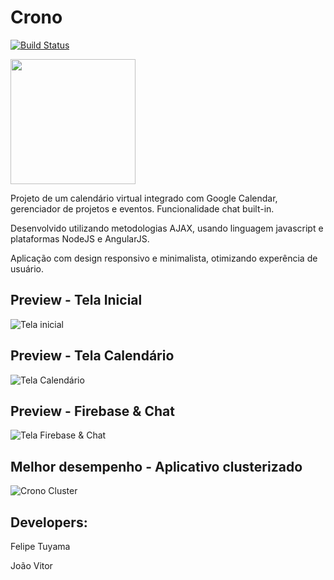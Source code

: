# Crono
[![Build Status](https://travis-ci.org/ftuyama/Crono.svg?branch=master)](https://travis-ci.org/ftuyama/Crono)

<img src="https://github.com/ftuyama/Crono/blob/master/web/public/img/fancy.png" height="200" />

Projeto de um calendário virtual integrado com Google Calendar, gerenciador de projetos e eventos. Funcionalidade chat built-in.

Desenvolvido utilizando metodologias AJAX, usando linguagem javascript e plataformas NodeJS e AngularJS.

Aplicação com design responsivo e minimalista, otimizando experência de usuário.

## Preview - Tela Inicial

![Tela inicial](https://github.com/ftuyama/Crono/blob/master/web/public/img/background/1.jpg)

## Preview - Tela Calendário

![Tela Calendário](https://github.com/ftuyama/Crono/blob/master/web/public/img/tab.jpg)

## Preview - Firebase & Chat

![Tela Firebase & Chat](https://github.com/ftuyama/Crono/blob/master/web/public/img/promo.jpg)

## Melhor desempenho - Aplicativo clusterizado

![Crono Cluster](https://github.com/ftuyama/Crono/blob/master/web/public/img/cluster.jpg)

## Developers:

Felipe Tuyama

João Vitor
